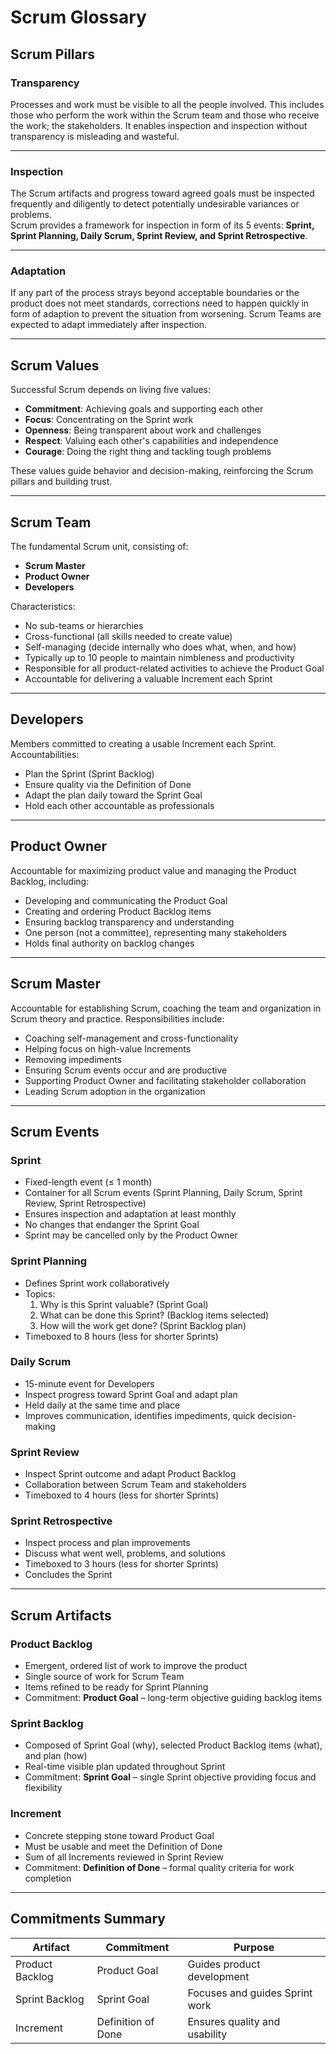 # Scrum Glossary

## Scrum Pillars
### Transparency
Processes and work must be visible to all the people involved. This includes those who perform the work within the Scrum team and those who receive the work; the stakeholders. It enables inspection and inspection without transparency is misleading and wasteful.

---

### Inspection
The Scrum artifacts and progress toward agreed goals must be inspected frequently and diligently to detect potentially undesirable variances or problems.  
Scrum provides a framework for inspection in form of its 5 events: **Sprint, Sprint Planning, Daily Scrum, Sprint Review, and Sprint Retrospective**.

---

### Adaptation
If any part of the process strays beyond acceptable boundaries or the product does not meet standards, corrections need to happen quickly in form of adaption to prevent the situation from worsening.
Scrum Teams are expected to adapt immediately after inspection.

---

## Scrum Values
Successful Scrum depends on living five values:  
- **Commitment**: Achieving goals and supporting each other  
- **Focus**: Concentrating on the Sprint work  
- **Openness**: Being transparent about work and challenges  
- **Respect**: Valuing each other's capabilities and independence  
- **Courage**: Doing the right thing and tackling tough problems  

These values guide behavior and decision-making, reinforcing the Scrum pillars and building trust.

---

## Scrum Team
The fundamental Scrum unit, consisting of:  
- **Scrum Master**  
- **Product Owner**  
- **Developers**

Characteristics:  
- No sub-teams or hierarchies  
- Cross-functional (all skills needed to create value)  
- Self-managing (decide internally who does what, when, and how)  
- Typically up to 10 people to maintain nimbleness and productivity  
- Responsible for all product-related activities to achieve the Product Goal  
- Accountable for delivering a valuable Increment each Sprint  

---

## Developers
Members committed to creating a usable Increment each Sprint. Accountabilities:  
- Plan the Sprint (Sprint Backlog)  
- Ensure quality via the Definition of Done  
- Adapt the plan daily toward the Sprint Goal  
- Hold each other accountable as professionals

---

## Product Owner
Accountable for maximizing product value and managing the Product Backlog, including:  
- Developing and communicating the Product Goal  
- Creating and ordering Product Backlog items  
- Ensuring backlog transparency and understanding  
- One person (not a committee), representing many stakeholders  
- Holds final authority on backlog changes

---

## Scrum Master
Accountable for establishing Scrum, coaching the team and organization in Scrum theory and practice. Responsibilities include:  
- Coaching self-management and cross-functionality  
- Helping focus on high-value Increments  
- Removing impediments  
- Ensuring Scrum events occur and are productive  
- Supporting Product Owner and facilitating stakeholder collaboration  
- Leading Scrum adoption in the organization

---

## Scrum Events

### Sprint
- Fixed-length event (≤ 1 month)  
- Container for all Scrum events (Sprint Planning, Daily Scrum, Sprint Review, Sprint Retrospective)  
- Ensures inspection and adaptation at least monthly  
- No changes that endanger the Sprint Goal  
- Sprint may be cancelled only by the Product Owner

### Sprint Planning
- Defines Sprint work collaboratively  
- Topics:  
  1. Why is this Sprint valuable? (Sprint Goal)  
  2. What can be done this Sprint? (Backlog items selected)  
  3. How will the work get done? (Sprint Backlog plan)  
- Timeboxed to 8 hours (less for shorter Sprints)

### Daily Scrum
- 15-minute event for Developers  
- Inspect progress toward Sprint Goal and adapt plan  
- Held daily at the same time and place  
- Improves communication, identifies impediments, quick decision-making

### Sprint Review
- Inspect Sprint outcome and adapt Product Backlog  
- Collaboration between Scrum Team and stakeholders  
- Timeboxed to 4 hours (less for shorter Sprints)

### Sprint Retrospective
- Inspect process and plan improvements  
- Discuss what went well, problems, and solutions  
- Timeboxed to 3 hours (less for shorter Sprints)  
- Concludes the Sprint

---

## Scrum Artifacts

### Product Backlog
- Emergent, ordered list of work to improve the product  
- Single source of work for Scrum Team  
- Items refined to be ready for Sprint Planning  
- Commitment: **Product Goal** – long-term objective guiding backlog items

### Sprint Backlog
- Composed of Sprint Goal (why), selected Product Backlog items (what), and plan (how)  
- Real-time visible plan updated throughout Sprint  
- Commitment: **Sprint Goal** – single Sprint objective providing focus and flexibility

### Increment
- Concrete stepping stone toward Product Goal  
- Must be usable and meet the Definition of Done  
- Sum of all Increments reviewed in Sprint Review  
- Commitment: **Definition of Done** – formal quality criteria for work completion

---

## Commitments Summary
| Artifact         | Commitment          | Purpose                         |
|------------------|---------------------|--------------------------------|
| Product Backlog  | Product Goal         | Guides product development     |
| Sprint Backlog   | Sprint Goal          | Focuses and guides Sprint work |
| Increment       | Definition of Done   | Ensures quality and usability  |


